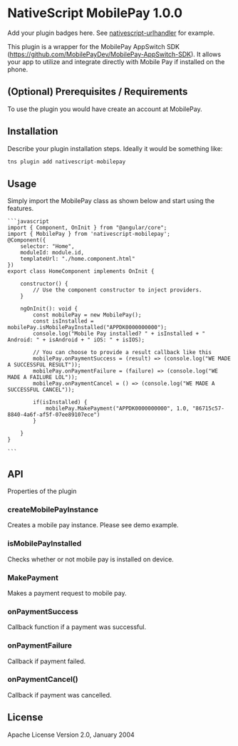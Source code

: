 # NativeScript MobilePay 1.0.0

Add your plugin badges here. See [nativescript-urlhandler](https://github.com/hypery2k/nativescript-urlhandler) for example.

This plugin is a wrapper for the MobilePay AppSwitch SDK (https://github.com/MobilePayDev/MobilePay-AppSwitch-SDK). It allows your app to utilize and integrate directly with Mobile Pay if installed on the phone.

## (Optional) Prerequisites / Requirements

To use the plugin you would have create an account at MobilePay.

## Installation

Describe your plugin installation steps. Ideally it would be something like:

```javascript
tns plugin add nativescript-mobilepay
```

## Usage 

Simply import the MobilePay class as shown below and start using the features.
	
	```javascript
    import { Component, OnInit } from "@angular/core";
    import { MobilePay } from 'nativescript-mobilepay';
    @Component({
        selector: "Home",
        moduleId: module.id,
        templateUrl: "./home.component.html"
    })
    export class HomeComponent implements OnInit {

        constructor() {
            // Use the component constructor to inject providers.
        }

        ngOnInit(): void {
            const mobilePay = new MobilePay();
            const isInstalled = mobilePay.isMobilePayInstalled("APPDK0000000000");
            console.log("Mobile Pay installed? " + isInstalled + " Android: " + isAndroid + " iOS: " + isIOS);

            // You can choose to provide a result callback like this
            mobilePay.onPaymentSuccess = (result) => (console.log("WE MADE A SUCCESSFUL RESULT"));
            mobilePay.onPaymentFailure = (failure) => (console.log("WE MADE A FAILURE LOL"));
            mobilePay.onPaymentCancel = () => (console.log("WE MADE A SUCCESSFUL CANCEL"));

            if(isInstalled) {
                mobilePay.MakePayment("APPDK0000000000", 1.0, "86715c57-8840-4a6f-af5f-07ee89107ece")
            }

        }
    }

    ```

## API

Properties of the plugin

### createMobilePayInstance

Creates a mobile pay instance. Please see demo example.

### isMobilePayInstalled

Checks whether or not mobile pay is installed on device.

### MakePayment

Makes a payment request to mobile pay.

### onPaymentSuccess

Callback function if a payment was successful.

### onPaymentFailure

Callback if payment failed.

### onPaymentCancel()

Callback if payment was cancelled.
    
## License

Apache License Version 2.0, January 2004
